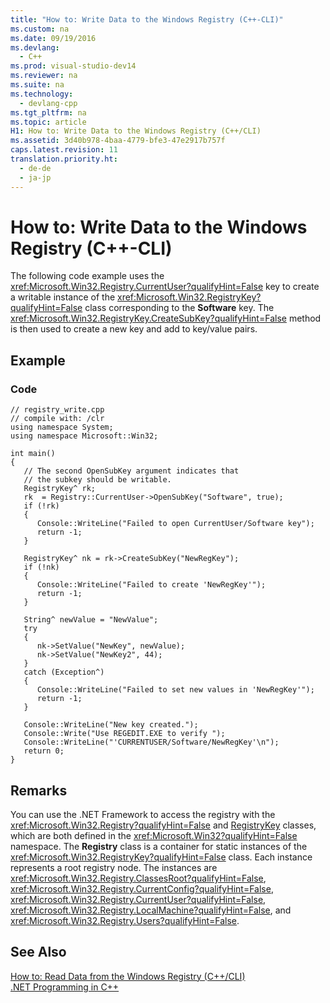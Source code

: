 ```yaml
---
title: "How to: Write Data to the Windows Registry (C++-CLI)"
ms.custom: na
ms.date: 09/19/2016
ms.devlang: 
  - C++
ms.prod: visual-studio-dev14
ms.reviewer: na
ms.suite: na
ms.technology: 
  - devlang-cpp
ms.tgt_pltfrm: na
ms.topic: article
H1: How to: Write Data to the Windows Registry (C++/CLI)
ms.assetid: 3d40b978-4baa-4779-bfe3-47e2917b757f
caps.latest.revision: 11
translation.priority.ht: 
  - de-de
  - ja-jp
---
```

# How to: Write Data to the Windows Registry (C++-CLI)
The following code example uses the <xref:Microsoft.Win32.Registry.CurrentUser?qualifyHint=False> key to create a writable instance of the <xref:Microsoft.Win32.RegistryKey?qualifyHint=False> class corresponding to the **Software** key. The <xref:Microsoft.Win32.RegistryKey.CreateSubKey?qualifyHint=False> method is then used to create a new key and add to key/value pairs.  
  
## Example  
  
### Code  
  
```  
// registry_write.cpp  
// compile with: /clr  
using namespace System;  
using namespace Microsoft::Win32;  
  
int main()  
{  
   // The second OpenSubKey argument indicates that  
   // the subkey should be writable.   
   RegistryKey^ rk;  
   rk  = Registry::CurrentUser->OpenSubKey("Software", true);  
   if (!rk)  
   {  
      Console::WriteLine("Failed to open CurrentUser/Software key");  
      return -1;  
   }  
  
   RegistryKey^ nk = rk->CreateSubKey("NewRegKey");  
   if (!nk)  
   {  
      Console::WriteLine("Failed to create 'NewRegKey'");  
      return -1;  
   }  
  
   String^ newValue = "NewValue";  
   try  
   {  
      nk->SetValue("NewKey", newValue);  
      nk->SetValue("NewKey2", 44);  
   }  
   catch (Exception^)  
   {  
      Console::WriteLine("Failed to set new values in 'NewRegKey'");  
      return -1;  
   }  
  
   Console::WriteLine("New key created.");  
   Console::Write("Use REGEDIT.EXE to verify ");  
   Console::WriteLine("'CURRENTUSER/Software/NewRegKey'\n");  
   return 0;  
}  
```  
  
## Remarks  
 You can use the .NET Framework to access the registry with the <xref:Microsoft.Win32.Registry?qualifyHint=False> and [RegistryKey](https://msdn.microsoft.com/en-us/library/microsoft.win32.registrykey.aspx) classes, which are both defined in the <xref:Microsoft.Win32?qualifyHint=False> namespace. The **Registry** class is a container for static instances of the <xref:Microsoft.Win32.RegistryKey?qualifyHint=False> class. Each instance represents a root registry node. The instances are <xref:Microsoft.Win32.Registry.ClassesRoot?qualifyHint=False>, <xref:Microsoft.Win32.Registry.CurrentConfig?qualifyHint=False>, <xref:Microsoft.Win32.Registry.CurrentUser?qualifyHint=False>, <xref:Microsoft.Win32.Registry.LocalMachine?qualifyHint=False>, and <xref:Microsoft.Win32.Registry.Users?qualifyHint=False>.  
  
## See Also  
 [How to: Read Data from the Windows Registry (C++/CLI)](../vs140/How-to--Read-Data-from-the-Windows-Registry--C---CLI-.md)   
 [.NET Programming in C++](../vs140/.NET-Programming-with-C---CLI--Visual-C---.md)